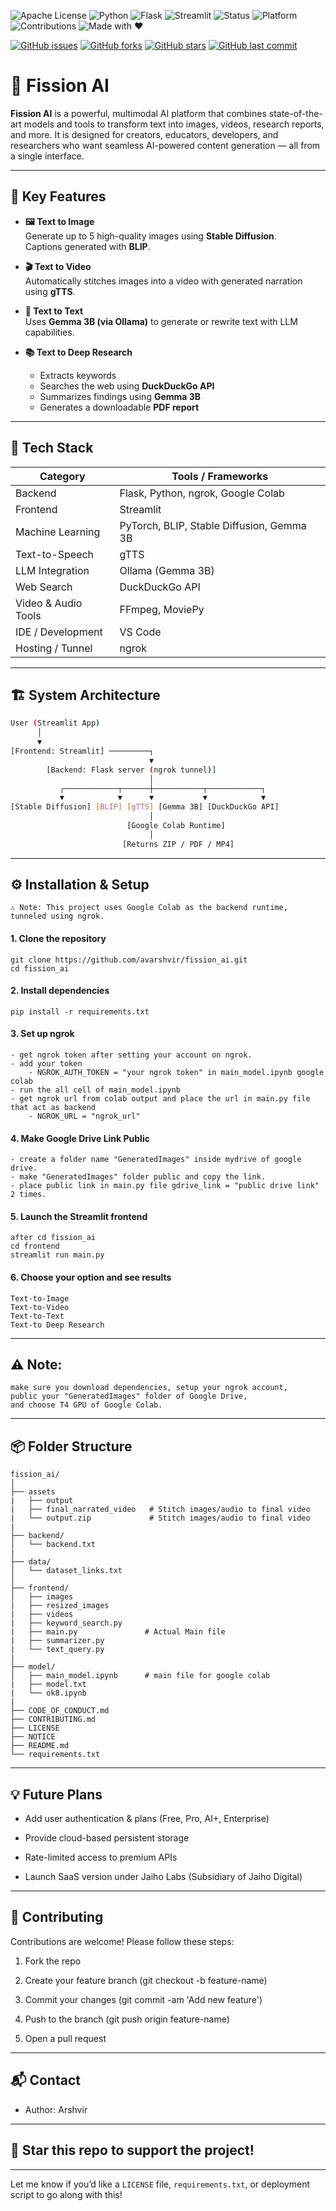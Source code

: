 ![Apache License](https://img.shields.io/badge/License-Apache_2.0-blue.svg)
![Python](https://img.shields.io/badge/Python-3.10%2B-blue.svg)
![Flask](https://img.shields.io/badge/Backend-Flask-green.svg)
![Streamlit](https://img.shields.io/badge/Frontend-Streamlit-orange.svg)
![Status](https://img.shields.io/badge/Status-In_Development-yellow.svg)
![Platform](https://img.shields.io/badge/Platform-Google_Colab-lightgrey.svg)
![Contributions](https://img.shields.io/badge/Contributions-Welcome-brightgreen.svg)
![Made with ♥](https://img.shields.io/badge/Made_with-%E2%99%A5-red.svg)

[![GitHub issues](https://img.shields.io/github/issues/avarshvir/fission_ai)](https://github.com/avarshvir/fission_ai/issues)
[![GitHub forks](https://img.shields.io/github/forks/avarshvir/fission_ai)](https://github.com/avarshvir/fission_ai/network)
[![GitHub stars](https://img.shields.io/github/stars/avarshvir/fission_ai)](https://github.com/avarshvir/fission_ai/stargazers)
[![GitHub last commit](https://img.shields.io/github/last-commit/avarshvir/fission_ai)](https://github.com/avarshvir/fission_ai)

# 🚀 Fission AI

**Fission AI** is a powerful, multimodal AI platform that combines state-of-the-art models and tools to transform text into images, videos, research reports, and more. It is designed for creators, educators, developers, and researchers who want seamless AI-powered content generation — all from a single interface.

---

## 🔮 Key Features

- **🖼️ Text to Image**  
  Generate up to 5 high-quality images using **Stable Diffusion**.  
  Captions generated with **BLIP**.

- **🎬 Text to Video**  
  Automatically stitches images into a video with generated narration using **gTTS**.

- **💬 Text to Text**  
  Uses **Gemma 3B (via Ollama)** to generate or rewrite text with LLM capabilities.

- **📚 Text to Deep Research**  
  - Extracts keywords
  - Searches the web using **DuckDuckGo API**
  - Summarizes findings using **Gemma 3B**
  - Generates a downloadable **PDF report**

---

## 🧠 Tech Stack

| Category             | Tools / Frameworks                         |
|----------------------|---------------------------------------------|
| Backend              | Flask, Python, ngrok, Google Colab         |
| Frontend             | Streamlit                                  |
| Machine Learning     | PyTorch, BLIP, Stable Diffusion, Gemma 3B  |
| Text-to-Speech       | gTTS                                        |
| LLM Integration      | Ollama (Gemma 3B)                           |
| Web Search           | DuckDuckGo API                             |
| Video & Audio Tools  | FFmpeg, MoviePy                            |
| IDE / Development    | VS Code                                    |
| Hosting / Tunnel     | ngrok                                       |

---

## 🏗️ System Architecture

```bash
User (Streamlit App)
      │
      ▼
[Frontend: Streamlit] ─────────┐
                               ▼
        [Backend: Flask server (ngrok tunnel)]
                               │
           ┌────────────┬──────┼───────────┬────────────┐
           ▼            ▼      ▼           ▼            ▼
[Stable Diffusion] [BLIP] [gTTS] [Gemma 3B] [DuckDuckGo API]
                               │
                          [Google Colab Runtime]
                               │
                         [Returns ZIP / PDF / MP4]

```
---
## ⚙️ Installation & Setup
```⚠️ Note: This project uses Google Colab as the backend runtime, tunneled using ngrok.```
#### 1. Clone the repository
```
git clone https://github.com/avarshvir/fission_ai.git
cd fission_ai
```

#### 2. Install dependencies
```
pip install -r requirements.txt
```

#### 3. Set up ngrok
```
- get ngrok token after setting your account on ngrok.
- add your token 
    - NGROK_AUTH_TOKEN = "your ngrok token" in main_model.ipynb google colab
- run the all cell of main_model.ipynb
- get ngrok url from colab output and place the url in main.py file that act as backend
    - NGROK_URL = "ngrok_url" 

```

#### 4. Make Google Drive Link Public
```
- create a folder name "GeneratedImages" inside mydrive of google drive.
- make "GeneratedImages" folder public and copy the link.
- place public link in main.py file gdrive_link = "public drive link" 2 times.
```

#### 5. Launch the Streamlit frontend
```
after cd fission_ai
cd frontend
streamlit run main.py
```

#### 6. Choose your option and see results
```
Text-to-Image
Text-to-Video
Text-to-Text
Text-to Deep Research
```

---

## ⚠️ Note:
```
make sure you download dependencies, setup your ngrok account, 
public your "GeneratedImages" folder of Google Drive, 
and choose T4 GPU of Google Colab.
```

---

## 📦 Folder Structure
```
fission_ai/
│
├── assets
|   ├── output
|   ├── final_narrated_video   # Stitch images/audio to final video
|   └── output.zip             # Stitch images/audio to final video
|
├── backend/
│   └── backend.txt
|
├── data/
│   └── dataset_links.txt
│
├── frontend/
│   ├── images
|   ├── resized_images
|   ├── videos
|   ├── keyword_search.py
|   ├── main.py               # Actual Main file
|   ├── summarizer.py
|   └── text_query.py
|
├── model/
│   ├── main_model.ipynb      # main file for google colab
|   ├── model.txt
|   └── ok8.ipynb
|
├── CODE_OF_CONDUCT.md
├── CONTRIBUTING.md
├── LICENSE
├── NOTICE
├── README.md
└── requirements.txt
```

---
## 💡 Future Plans
- Add user authentication & plans (Free, Pro, AI+, Enterprise)

- Provide cloud-based persistent storage

- Rate-limited access to premium APIs

- Launch SaaS version under Jaiho Labs (Subsidiary of Jaiho Digital)

--- 
## 🤝 Contributing
Contributions are welcome! Please follow these steps:

1. Fork the repo

2. Create your feature branch (git checkout -b feature-name)

3. Commit your changes (git commit -am 'Add new feature')

4. Push to the branch (git push origin feature-name)

5. Open a pull request

---
## 📬 Contact
- Author: Arshvir 

--- 
## 🌟 Star this repo to support the project!

---

Let me know if you’d like a `LICENSE` file, `requirements.txt`, or deployment script to go along with this!

